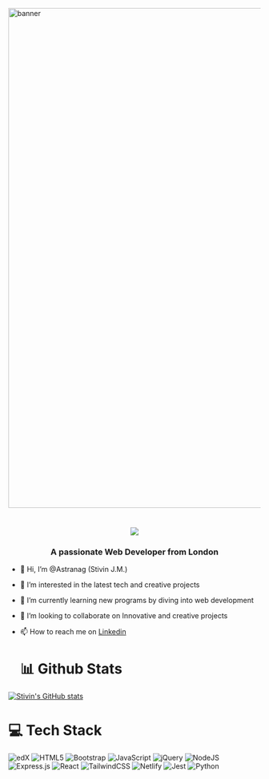 <img align="center" alt="banner" width="1000"  
     src="https://mir-s3-cdn-cf.behance.net/project_modules/max_1200/38aa60171035425.646e675e2391f.gif">


<h1 align="center">
    <img src="https://readme-typing-svg.herokuapp.com/?font=Righteous&size=35&center=true&vCenter=true&width=500&height=70&duration=4000&lines=Hi+There!+👋;+I'm+Stivin+J.M;" />
</h1>

<h3 align="center">A passionate Web Developer from London</h3>




- 👋 Hi, I’m @Astranag (Stivin J.M.)
- 👀 I’m interested in the latest tech and creative projects
- 🌱 I’m currently learning new programs by diving into web development
- 💞️ I’m looking to collaborate on Innovative and creative projects
- 📫 How to reach me on [Linkedin](https://www.linkedin.com/in/stivin-james-mavelil-07a9b1161/)

  # 📊 Github Stats

[![Stivin's GitHub stats](https://github-readme-stats.vercel.app/api?username=Astranag)](https://github.com/Astranag/github-readme-stats)

#  💻 Tech Stack

![edX](https://img.shields.io/badge/edX-%2302262B.svg?style=for-the-badge&logo=edX&logoColor=white)
![HTML5](https://img.shields.io/badge/html5-%23E34F26.svg?style=for-the-badge&logo=html5&logoColor=white)
![Bootstrap](https://img.shields.io/badge/bootstrap-%238511FA.svg?style=for-the-badge&logo=bootstrap&logoColor=white)
![JavaScript](https://img.shields.io/badge/javascript-%23323330.svg?style=for-the-badge&logo=javascript&logoColor=%23F7DF1E)
![jQuery](https://img.shields.io/badge/jquery-%230769AD.svg?style=for-the-badge&logo=jquery&logoColor=white)
![NodeJS](https://img.shields.io/badge/node.js-6DA55F?style=for-the-badge&logo=node.js&logoColor=white)
![Express.js](https://img.shields.io/badge/express.js-%23404d59.svg?style=for-the-badge&logo=express&logoColor=%2361DAFB)
![React](https://img.shields.io/badge/react-%2320232a.svg?style=for-the-badge&logo=react&logoColor=%2361DAFB)
![TailwindCSS](https://img.shields.io/badge/tailwindcss-%2338B2AC.svg?style=for-the-badge&logo=tailwind-css&logoColor=white)
![Netlify](https://img.shields.io/badge/netlify-%23000000.svg?style=for-the-badge&logo=netlify&logoColor=#00C7B7)
	![Jest](https://img.shields.io/badge/-jest-%23C21325?style=for-the-badge&logo=jest&logoColor=white)
 ![Python](https://img.shields.io/badge/python-3670A0?style=for-the-badge&logo=python&logoColor=ffdd54)





<!---
Astranag/Astranag is a ✨ special ✨ repository because its `README.md` (this file) appears on your GitHub profile.
You can click the Preview link to take a look at your changes.
--->
